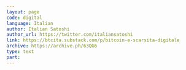 ```yaml
---
layout: page
code: digital
language: Italian
author: Italian Satoshi
author_url: https://twitter.com/italiansatoshi
link: https://btcita.substack.com/p/bitcoin-e-scarsita-digitale
archive: https://archive.ph/63QG6
type: text
part: 
---
```

